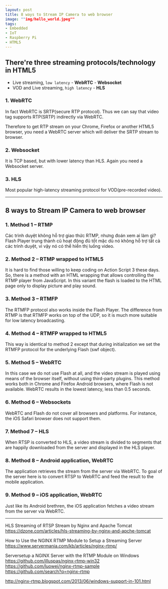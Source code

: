 ```yaml
---
layout: post
title: 8 ways to Stream IP Camera to web browser
image: ""img/hello_world.jpeg""
tags:
- Embedded
- IoT
- Raspberry Pi
- HTML5
---
```


## There're three streaming protocols/technology in HTML5
- Live streaming, `low latency` - **WebRTC** - **Websocket**
- VOD and Live streaming, `high latency` - **HLS**

### 1. WebRTC
In fact WebRTC is SRTP(secure RTP protocol). Thus we can say that video tag supports RTP(SRTP) indirectly via WebRTC.

Therefore to get RTP stream on your Chrome, Firefox or another HTML5 browser, you need a WebRTC server which will deliver the SRTP stream to browser.

### 2. Websocket
It is TCP based, but with lower latency than HLS. Again you need a Websocket server.


### 3. HLS
Most popular high-latency streaming protocol for VOD(pre-recorded video).


-----
## 8 ways to Stream IP Camera to web browser

### 1. Method 1 – RTMP
Các trình duyệt không hỗ trợ giao thức RTMP, nhưng đoán xem ai làm gì? Flash Player trung thành cũ hoạt động đủ tốt mặc dù nó không hỗ trợ tất cả các trình duyệt, vì vậy nó có thể hiển thị luồng video.

### 2. Method 2 – RTMP wrapped to HTML5
It is hard to find those willing to keep coding on Action Script 3 these days. So, there is a method with an HTML wrapping that allows controlling the RTMP player from JavaScript. In this variant the flash is loaded to the HTML page only to display picture and play sound.

### 3. Method 3 – RTMFP
The RTMFP protocol also works inside the Flash Player. The difference from RTMP is that RTMFP works on top of the UDP, so it is much more suitable for low latency broadcasting.

### 4. Method 4 – RTMFP wrapped to HTML5
This way is identical to method 2 except that during initialization we set the RTMFP protocol for the underlying Flash (swf object).

### 5. Method 5 – WebRTC
In this case we do not use Flash at all, and the video stream is played using means of the browser itself, without using third-party plugins. This method works both in Chrome and Firefox Android browsers, where Flash is not available. WebRTC results in the lowest latency, less than 0.5 seconds.

### 6. Method 6 – Websockets
WebRTC and Flash do not cover all browsers and platforms. For instance, the iOS Safari browser does not support them.

### 7. Method 7 – HLS
When RTSP is converted to HLS, a video stream is divided to segments that are happily downloaded from the server and displayed in the HLS player.

### 8. Method 8 – Android application, WebRTC
The application retrieves the stream from the server via WebRTC. To goal of the server here is to convert RTSP to WebRTC and feed the result to the mobile application.

### 9. Method 9 – iOS application, WebRTC
Just like its Android brethren, the iOS application fetches a video stream from the server via WebRTC.


-----
HLS Streaming of RTSP Stream by Nginx and Apache Tomcat  
https://dzone.com/articles/hls-streaming-by-nginx-and-apche-tomcat  

How to Use the NGINX RTMP Module to Setup a Streaming Server  
https://www.servermania.com/kb/articles/nginx-rtmp/  

Serversetup a NGINX Server with the RTMP Module on Windows  
https://github.com/illuspas/nginx-rtmp-win32  
https://github.com/luowei/nginx-rtmp-sample  
https://github.com/search?q=nginx-rtmp  

http://nginx-rtmp.blogspot.com/2013/06/windows-support-in-101.html
